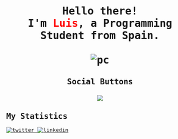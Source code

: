 <samp>
<h1 align="center">
    <br>
    Hello there! 
    <br>
    I'm <b style="color: red">Luis</b>, a Programming Student from Spain.
    <br>
    <br>
    <img src="https://github.com/565059/565059/assets/118855900/3233e538-50de-4839-b2bb-e0f35e39b722" alt="pc">
</h1>
<h2 align="center">
    Social Buttons
    <br>
    <br>
    <a rel="nofollow noopener noreferrer" target="_blank" href="https://github.com/anuraghazra/github-readme-stats">
        <img src="https://github-readme-stats.vercel.app/api?username=565059">
    </a>
</h2>
<h2 align="center">
    <h2>My Statistics</h2>
    <a rel="nofollow noopener noreferrer" target="_blank" href="https://x.com/56_50_59">
        <img src="https://github.com/565059/565059/assets/118855900/58e785db-e118-4d20-ae49-6741f6a0410c" alt="twitter">
    </a>
    <a rel="nofillow noopener noreferrer" target="_blank" href="https://www.linkedin.com/in/luis-fern%C3%A1ndez-castelo-06358025b/?locale=en_US">
        <img src="https://github.com/565059/565059/assets/118855900/b16540d5-8016-4e06-82ca-375ada9caf45" alt="linkedin">
    </a>
</h2>
</samp>
